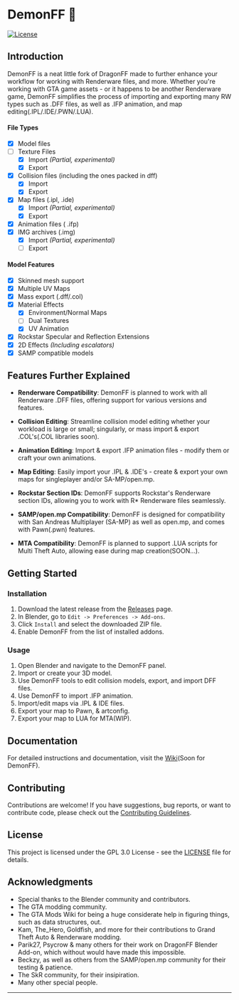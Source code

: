 # DemonFF 👹

[![License](https://img.shields.io/badge/license-GPLv3-blue.svg)](LICENSE)

## Introduction

DemonFF is a neat little fork of DragonFF made to further enhance your workflow for working with Renderware files, and more. Whether you're working with GTA game assets - or it happens to be another Renderware game, DemonFF simplifies the process of importing and exporting many RW types such as .DFF files, as well as .IFP animation, and map editing(.IPL/.IDE/.PWN/.LUA).

#### File Types

- [X] Model files
- [ ] Texture Files
  - [X] Import *(Partial, experimental)*
  - [x] Export
- [X] Collision files (including the ones packed in dff)
  - [X] Import
  - [X] Export
- [x] Map files (.ipl, .ide)
  - [X] Import *(Partial, experimental)*
  - [X] Export
- [X] Animation files ( .ifp)
- [X] IMG archives (.img)
  - [X] Import *(Partial, experimental)*
  - [ ] Export

#### Model Features

- [X] Skinned mesh support
- [X] Multiple UV Maps
- [X] Mass export (.dff/.col)
- [X] Material Effects
  - [X] Environment/Normal Maps
  - [ ] Dual Textures
  - [X] UV Animation
- [X] Rockstar Specular and Reflection Extensions
- [X] 2D Effects *(Including escalators)*
- [X] SAMP compatible models

## Features Further Explained

- **Renderware Compatibility**: DemonFF is planned to work with all Renderware .DFF files, offering support for various versions and features.

- **Collision Editing**: Streamline collision model editing whether your workload is large or small; singularly, or mass import & export .COL's(.COL libraries soon).

- **Animation Editing**: Import & export .IFP animation files - modify them or craft your own animations.

- **Map Editing**: Easily import your .IPL & .IDE's - create & export your own maps for singleplayer and/or SA-MP/open.mp.

- **Rockstar Section IDs**: DemonFF supports Rockstar's Renderware section IDs, allowing you to work with R* Renderware files seamlessly.

- **SAMP/open.mp Compatibility**: DemonFF is designed for compatibility with San Andreas Multiplayer (SA-MP) as well as open.mp, and comes with Pawn(.pwn) features.
  
- **MTA Compatibility**: DemonFF is planned to support .LUA scripts for Multi Theft Auto, allowing ease during map creation(SOON...).

## Getting Started

### Installation

1. Download the latest release from the [Releases](https://github.com/spicybung/DemonFF/releases) page.
2. In Blender, go to `Edit -> Preferences -> Add-ons`.
3. Click `Install` and select the downloaded ZIP file.
4. Enable DemonFF from the list of installed addons.

### Usage

1. Open Blender and navigate to the DemonFF panel.
2. Import or create your 3D model.
3. Use DemonFF tools to edit collision models, export, and import DFF files.
4. Use DemonFF to import .IFP animation.
5. Import/edit maps via .IPL & IDE files.
6. Export your map to Pawn, & artconfig.
7. Export your map to LUA for MTA(WIP).

## Documentation

For detailed instructions and documentation, visit the [Wiki](https://github.com/spicybung/DemonFF/wiki)(Soon for DemonFF).

## Contributing

Contributions are welcome! If you have suggestions, bug reports, or want to contribute code, please check out the [Contributing Guidelines](CONTRIBUTING.md).

## License

This project is licensed under the GPL 3.0 License - see the [LICENSE](LICENSE) file for details.

## Acknowledgments

- Special thanks to the Blender community and contributors.
- The GTA modding community.
- The GTA Mods Wiki for being a huge considerate help in figuring things, such as data structures, out.
- Kam, The_Hero, Goldfish, and more for their contributions to Grand Theft Auto & Renderware modding.
- Parik27, Psycrow & many others for their work on DragonFF Blender Add-on, which without would have made this impossible.
- Beckzy, as well as others from the SAMP/open.mp community for their testing & patience.
- The SkR community, for their insipiration. 
- Many other special people.


---